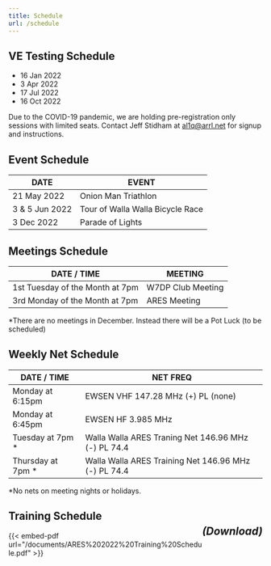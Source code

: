 ```yaml
---
title: Schedule
url: /schedule
---
```



## VE Testing Schedule

* 16 Jan 2022
* 3 Apr 2022
* 17 Jul 2022
* 16 Oct 2022

Due to the COVID-19 pandemic, we are holding pre-registration only sessions with limited seats. Contact Jeff Stidham at al1q@arrl.net for signup and instructions.

## Event Schedule
|DATE|EVENT|
|--|--|
|21 May 2022|	Onion Man Triathlon|
|3 & 5 Jun 2022	|Tour of Walla Walla Bicycle Race|
|3 Dec 2022|Parade of Lights|


## Meetings Schedule
|DATE / TIME|	MEETING|
|--|--|
|1st Tuesday of the Month at 7pm|	W7DP Club Meeting|
|3rd Monday of the Month at 7pm	|ARES Meeting|

*There are no meetings in December.	Instead there will be a Pot Luck (to be scheduled)

## Weekly Net Schedule
|DATE / TIME|	NET	FREQ|
|--|--|
|Monday at 6:15pm	|EWSEN VHF 147.28 MHz (+) PL (none)|
|Monday at 6:45pm |EWSEN HF 3.985 MHz | 
|Tuesday at 7pm *	|Walla Walla ARES Traning Net	146.96 MHz (-) PL 74.4|
|Thursday at 7pm * |Walla Walla ARES Training Net	146.96 MHz (-) PL 74.4|

*No nets on meeting nights or holidays.

## Training Schedule <a href="/documents/ARES%202022%20Training%20Schedule.pdf"><h5 style="float:right; margine-left:5rem;">(Download)</h5></a>

{{< embed-pdf url="/documents/ARES%202022%20Training%20Schedule.pdf" >}}


